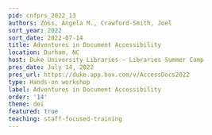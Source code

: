 ```yaml
---
pid: cnfprs_2022_13
authors: Zoss, Angela M., Crawford-Smith, Joel
sort_year: 2022
sort_date: 2022-07-14
title: Adventures in Document Accessibility
location: Durham, NC
host: Duke University Libraries – Libraries Summer Camp
pres_date: July 14, 2022
pres_url: https://duke.app.box.com/v/AccessDocs2022
type: Hands-on workshop
label: Adventures in Document Accessibility
order: '14'
theme: dei
featured: true
teaching: staff-focused-training
---
```

